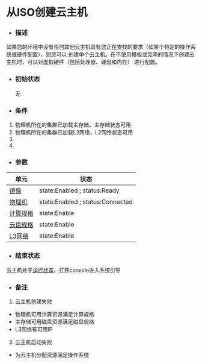 # 从ISO创建云主机

* ### 描述

如果您的环境中没有任何其他云主机具有您正在查找的要求（如某个特定的操作系统或硬件配置），则您可以创建单个云主机。在不使用模板或克隆的情况下创建云主机时，可以对虚拟硬件（包括处理器、硬盘和内存）进行配置。


* ### 初始状态
    无
* ### 条件
 1. 物理机所在的集群已加载主存储，主存储状态可用
 2. 物理机所在的集群已加载L2网络，L2网络状态可用
 3. 
 4. 
* ### 参数
 | 单元 | 状态 |
| ---| ---| 
| [镜像](/Unit/Image/README.md) |state:Enabled ; status:Ready|
| [物理机](/Unit/Host/README.md)|state:Enabled ; status:Connected|
| [计算规格](/Unit/Compute_Offering/README.md) | state:Enable |
| [云盘规格](/Unit/Volume_Offering/README.md) | state:Enable |
| [L3网络](/Unit/L3/README.md) | state:Enable |

* ### 结束状态
云主机处于[运行状态](/Unit/VM/status.md)，打开console进入系统引导

* ### 备注
 1. 云主机创建失败
   * 物理机可用计算资源满足计算规格
   * 主存储可用磁盘资源满足磁盘规格
   * L3网络有可用IP
 2. 云主机启动失败
   * 为云主机分配资源满足操作系统